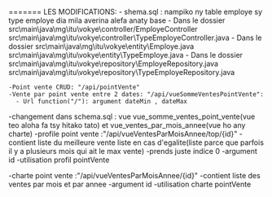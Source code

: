  =======
 LES MODIFICATIONS:
    - shema.sql : nampiko ny table employe sy type employe dia mila averina alefa anaty base
    - Dans le dossier src\main\java\mg\itu\vokye\controller/EmployeController
    src\main\java\mg\itu\vokye\controller\TypeEmployeController.java
    - Dans le dossier src\main\java\mg\itu\vokye\entity\Employe.java
    src\main\java\mg\itu\vokye\entity\TypeEmploye.java
    - Dans le dossier src\main\java\mg\itu\vokye\repository\EmployeRepository.java
    src\main\java\mg\itu\vokye\repository\TypeEmployeRepository.java
    
    -Point vente CRUD: "/api/pointVente"
    -Vente par point vente entre 2 dates: "/api/vueSommeVentesPointVente": 
      - Url function("/"): argument dateMin , dateMax 

   -changement dans schema.sql : vue vue_somme_ventes_point_vente(vue teo aloha fa tsy hitako tato) et vue_ventes_par_mois_annee(vue ho any charte)
   -profile point vente :"/api/vueVentesParMoisAnnee/top/{id}"
      -contient liste du meilleure vente liste en cas d'egalite(liste parce que parfois il y a plusieurs mois qui ait le max vente)
      -prends juste indice 0
      -argument id
      -utilisation profil pointVente

   -charte point vente :"/api/vueVentesParMoisAnnee/{id}"
      -contient liste des ventes par mois et par annee
      -argument id
      -utilisation charte pointVente
   